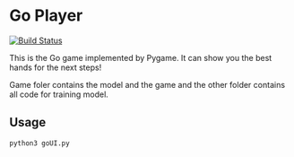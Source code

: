 # Go Player
[![Build Status](https://travis-ci.org/joemccann/dillinger.svg?branch=master)](https://travis-ci.org/joemccann/dillinger)

This is the Go game implemented by Pygame. It can show you the best hands for the next steps!

Game foler contains the model and the game and the other folder contains all code for training model.

## Usage
```
python3 goUI.py
```



